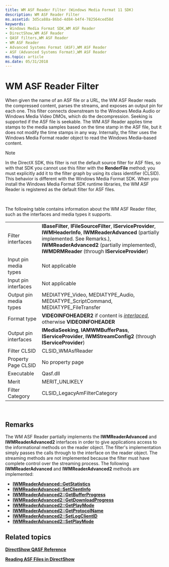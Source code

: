 ```yaml
---
title: WM ASF Reader Filter (Windows Media Format 11 SDK)
description: WM ASF Reader Filter
ms.assetid: 3d5ca88a-86bd-4d84-b4f4-782564ced58d
keywords:
- Windows Media Format SDK,WM ASF Reader
- DirectShow,WM ASF Reader
- QASF filters,WM ASF Reader
- WM ASF Reader
- Advanced Systems Format (ASF),WM ASF Reader
- ASF (Advanced Systems Format),WM ASF Reader
ms.topic: article
ms.date: 05/31/2018
---
```


# WM ASF Reader Filter

When given the name of an ASF file or a URL, the WM ASF Reader reads the compressed content, parses the streams, and exposes an output pin for each one. This filter connects downstream to the Windows Media Audio or Windows Media Video DMOs, which do the decompression. Seeking is supported if the ASF file is seekable. The WM ASF Reader applies time stamps to the media samples based on the time stamp in the ASF file, but it does not modify the time stamps in any way. Internally, the filter uses the Windows Media Format reader object to read the Windows Media–based content.

> [!Note]  
> In the DirectX SDK, this filter is not the default source filter for ASF files, so with that SDK you cannot use this filter with the **RenderFile** method; you must explicitly add it to the filter graph by using its class identifier (CLSID). This behavior is different with the Windows Media Format SDK. When you install the Windows Media Format SDK runtime libraries, the WM ASF Reader is registered as the default filter for ASF files.

 

The following table contains information about the WM ASF Reader filter, such as the interfaces and media types it supports.



|                        |                                                                                                                                                                                                                                               |
|------------------------|-----------------------------------------------------------------------------------------------------------------------------------------------------------------------------------------------------------------------------------------------|
| Filter interfaces      | **IBaseFilter**, **IFileSourceFilter**, **IServiceProvider**, **IWMHeaderInfo**, **IWMReaderAdvanced** (partially implemented. See Remarks.), **IWMReaderAdvanced2** (partially implemented), **IWMDRMReader** (through **IServiceProvider**) |
| Input pin media types  | Not applicable                                                                                                                                                                                                                                |
| Input pin interfaces   | Not applicable                                                                                                                                                                                                                                |
| Output pin media types | MEDIATYPE\_Video, MEDIATYPE\_Audio, MEDIATYPE\_ScriptCommand, MEDIATYPE\_FileTransfer                                                                                                                                                         |
| Format type            | **VIDEOINFOHEADER2** if content is [*interlaced*](wmformat-glossary.md), otherwise **VIDEOINFOHEADER**                                                                                                                    |
| Output pin interfaces  | **IMediaSeeking**, **IAMWMBufferPass**, **IServiceProvider**, **IWMStreamConfig2** (through **IServiceProvider**)                                                                                                                             |
| Filter CLSID           | CLSID\_WMAsfReader                                                                                                                                                                                                                            |
| Property Page CLSID    | No property page                                                                                                                                                                                                                              |
| Executable             | Qasf.dll                                                                                                                                                                                                                                      |
| Merit                  | MERIT\_UNLIKELY                                                                                                                                                                                                                               |
| Filter Category        | CLSID\_LegacyAmFilterCategory                                                                                                                                                                                                                 |



 

## Remarks

The WM ASF Reader partially implements the **IWMReaderAdvanced** and **IWMReaderAdvanced2** interfaces in order to give applications access to the informational methods on the reader object. The filter's implementation simply passes the calls through to the interface on the reader object. The streaming methods are not implemented because the filter must have complete control over the streaming process. The following **IWMReaderAdvanced** and **IWMReaderAdvanced2** methods are implemented:

-   [**IWMReaderAdvanced::GetStatistics**](/windows/desktop/api/Wmsdkidl/nf-wmsdkidl-iwmreaderadvanced-getstatistics)
-   [**IWMReaderAdvanced::SetClientInfo**](/windows/desktop/api/Wmsdkidl/nf-wmsdkidl-iwmreaderadvanced-setclientinfo)
-   [**IWMReaderAdvanced2::GetBufferProgress**](/windows/desktop/api/Wmsdkidl/nf-wmsdkidl-iwmreaderadvanced2-getbufferprogress)
-   [**IWMReaderAdvanced2::GetDownloadProgress**](/windows/desktop/api/Wmsdkidl/nf-wmsdkidl-iwmreaderadvanced2-getdownloadprogress)
-   [**IWMReaderAdvanced2::GetPlayMode**](/windows/desktop/api/Wmsdkidl/nf-wmsdkidl-iwmreaderadvanced2-getplaymode)
-   [**IWMReaderAdvanced2::GetProtocolName**](/windows/desktop/api/Wmsdkidl/nf-wmsdkidl-iwmreaderadvanced2-getprotocolname)
-   [**IWMReaderAdvanced2::SetLogClientID**](/windows/desktop/api/Wmsdkidl/nf-wmsdkidl-iwmreaderadvanced2-setlogclientid)
-   [**IWMReaderAdvanced2::SetPlayMode**](/windows/desktop/api/Wmsdkidl/nf-wmsdkidl-iwmreaderadvanced2-setplaymode)

## Related topics

<dl> <dt>

[**DirectShow QASF Reference**](directshow-qasf-reference.md)
</dt> <dt>

[**Reading ASF Files in DirectShow**](reading-asf-files-in-directshow.md)
</dt> </dl>

 

 




